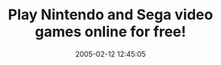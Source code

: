 ---
date: 2005-02-12 12:45:05
link:
  source: delicious
  source_url: https://del.icio.us/roytang
  text: Play Nintendo and Sega video games online for free!
  url: http://www.everyvideogame.com/
slug: play-nintendo-and-sega-video-games-online-for-free
source: delicious
tags:
- games
title: Play Nintendo and Sega video games online for free!
---